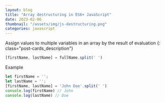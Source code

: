 ```yaml
---
layout: blog
title: "Array destructuring in ES6+ JavaScript"
date: 2023-02-06
thumbnail: "/assets/img/js-destructuring.png"
categories: javascript
---
```

Assign values to multiple variables in an array by the result of evaluation
{: class="post-cards_description"}

```js
[firstName, lastName] = fullName.split(' ')
```

Example
```js
let firstName = '';
let lastName = '';
[firstName, lastName] = 'John Doe'.split(' ')
console.log(firstName) // John
console.log(lastName) // Doe
```